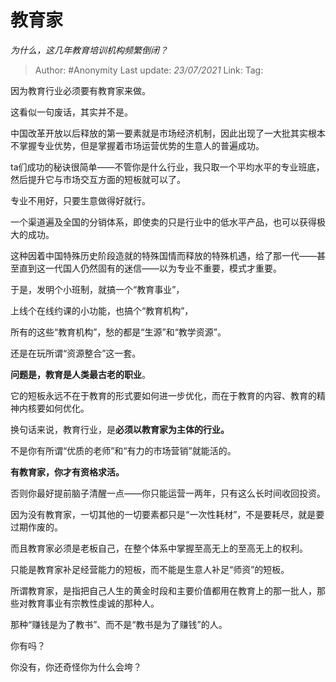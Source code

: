 # 教育家
*为什么，这几年教育培训机构频繁倒闭？*

> Author: #Anonymity
> Last update: *23/07/2021* 
> Link:
> Tag: 



因为教育行业必须要有教育家来做。

这看似一句废话，其实并不是。

中国改革开放以后释放的第一要素就是市场经济机制，因此出现了一大批其实根本不掌握专业优势，但是掌握着市场运营优势的生意人的普遍成功。

ta们成功的秘诀很简单——不管你是什么行业，我只取一个平均水平的专业班底，然后提升它与市场交互方面的短板就可以了。

专业不用好，只要生意做得好就行。

一个渠道遍及全国的分销体系，即使卖的只是行业中的低水平产品，也可以获得极大的成功。

这种因着中国特殊历史阶段造就的特殊国情而释放的特殊机遇，给了那一代——甚至直到这一代国人仍然固有的迷信——以为专业不重要，模式才重要。

于是，发明个小班制，就搞一个“教育事业”，

上线个在线约课的小功能，也搞个“教育机构”，

所有的这些“教育机构”，愁的都是“生源”和“教学资源”。

还是在玩所谓“资源整合”这一套。

**问题是，教育是人类最古老的职业**。

它的短板永远不在于教育的形式要如何进一步优化，而在于教育的内容、教育的精神内核要如何优化。

换句话来说，教育行业，是**必须以教育家为主体的行业。**

不是你有所谓“优质的老师”和“有力的市场营销”就能活的。

**有教育家，你才有资格求活。**

否则你最好提前脑子清醒一点——你只能运营一两年，只有这么长时间收回投资。

因为没有教育家，一切其他的一切要素都只是“一次性耗材”，不是要耗尽，就是要过期作废的。

而且教育家必须是老板自己，在整个体系中掌握至高无上的至高无上的权利。

只能是教育家补足经营能力的短板，而不能是生意人补足“师资”的短板。

所谓教育家，是指把自己人生的黄金时段和主要价值都用在教育上的那一批人，那些对教育事业有宗教性虔诚的那种人。

那种“赚钱是为了教书”、而不是“教书是为了赚钱”的人。

你有吗？

你没有，你还奇怪你为什么会垮？



